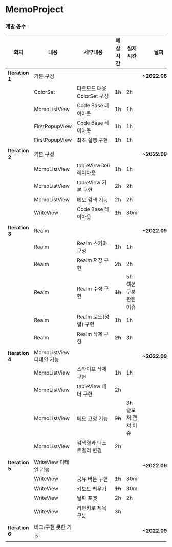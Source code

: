 # MemoProject
### 개발 공수
| 회차 | 내용 | 세부내용 | 예상시간 | 실제시간 | 날짜 |
| --- | --- | --- | --- | --- | --- |
| **Iteration 1** | 기본 구성 |  |  |  | **~2022.08.31** |
|  | ColorSet | 다크모드 대응 ColorSet 구성 | ~~1h~~ | 2h |  |
|  | MomoListView | Code Base 레이아웃 | 1h | 1h |  |
|  | FirstPopupView | Code Base 레이아웃 | 1h | 1h |  |
|  | FirstPopupView | 최초 실행 구현 | 1h | 1h |  |
|  |  |  |  |  |  |
| **Iteration 2** | 기본 구성 |  |  |  | **~2022.09.01** |
|  | MomoListView | tableViewCell 레이아웃 | 1h | 1h |  |
|  | MomoListView | tableView 기본 구현 | 2h | 2h |  |
|  | MomoListView | 메모 검색 기능 | 2h | 2h |  |
|  | WriteView | Code Base 레이아웃 | ~~1h~~ | 30m |  |
|  |  |  |  |  |  |
| **Iteration 3** | Realm |  |  |  | **~2022.09.02** |
|  | Realm | Realm 스키마 구성 | 1h | 1h |  |
|  | Realm | Realm 저장 구현 | 2h | 2h |  |
|  | Realm | Realm 수정 구현 | ~~1h~~ | 5h 섹션 구분 관련 이슈 |  |
|  | Realm | Realm 로드(정렬) 구현 | 1h | 1h |  |
|  | Realm | Realm 삭제 구현 | ~~2h~~ | 3h |  |
|  |  |  |  |  |  |
| **Iteration 4** | MomoListView 디테일 기능 |  |  |  | **~2022.09.03** |
|  | MomoListView | 스와이프 삭제 구현 | 1h | 1h |  |
|  | MomoListView | tableView 헤더 구현 | 2h |  |  |
|  | MomoListView | 메모 고정 기능 | ~~2h~~ | 3h 클로저 캡쳐 이슈 |  |
|  | MomoListView | 검색결과 텍스트컬러 변경 | 2h |  |  |
|  |  |  |  |  |  |
| **Iteration 5** | WriteView 디테일 기능 |  |  |  | **~2022.09.04** |
|  | WriteView | 공유 버튼 구현 | ~~1h~~ | 30m |  |
|  | WriteView | 키보드 띄우기 | ~~1h~~ | 30m |  |
|  | WriteView | 날짜 포멧 | 2h | 2h |  |
|  | WriteView | 리턴키로 제목 구분 | 3h |  |  |
|  |  |  |  |  |  |
| **Iteration 6** | 버그/구현 못한 기능 |  |  |  | **~2022.09.05** |
|  |  |  |  |  |  |
